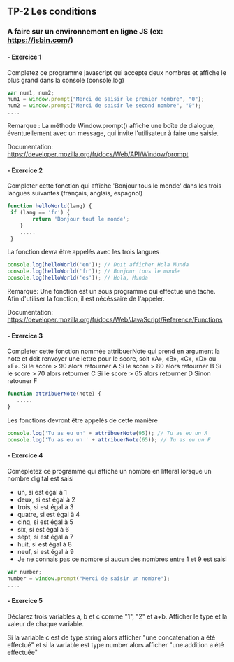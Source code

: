 ## TP-2 Les conditions

### A faire sur un environnement en ligne JS (ex: https://jsbin.com/)

 #### -    Exercice 1

Completez ce programme javascript qui accepte deux nombres et affiche le plus grand dans la console (console.log)

```javascript
var num1, num2;
num1 = window.prompt("Merci de saisir le premier nombre", "0");
num2 = window.prompt("Merci de saisir le second nombre", "0");
....
``` 
Remarque : La méthode Window.prompt() affiche une boîte de dialogue, éventuellement avec un message, qui invite l'utilisateur à faire une saisie.

Documentation: https://developer.mozilla.org/fr/docs/Web/API/Window/prompt


#### -    Exercice 2

Completer cette fonction qui affiche 'Bonjour tous le monde' dans les trois langues suivantes (français, anglais, espagnol)

```javascript
function helloWorld(lang) {
 if (lang == 'fr') {
        return 'Bonjour tout le monde';
    }
    .....
 }
```

La fonction devra être appelés avec les trois langues

```javascript
console.log(helloWorld('en')); // Doit afficher Hola Munda
console.log(helloWorld('fr')); // Bonjour tous le monde
console.log(helloWorld('es')); // Hola, Munda
``` 

Remarque: Une fonction est un sous programme qui effectue une tache. Afin d'utiliser la fonction, il est nécéssaire de l'appeler.

Documentation: https://developer.mozilla.org/fr/docs/Web/JavaScript/Reference/Functions


#### -    Exercice 3

Completer cette fonction nommée attribuerNote qui prend en argument la note et doit
renvoyer une lettre pour le score, soit «A», «B», «C», «D» ou «F».
Si le score > 90 alors retourner A
Si le score > 80 alors retourner B
Si le score > 70 alors retourner C
Si le score > 65 alors retourner D
Sinon retouner F

```javascript
function attribuerNote(note) {
   .....
}
````

Les fonctions devront être appelés de cette manière
```javascript
console.log('Tu as eu un' + attribuerNote(95)); // Tu as eu un A
console.log('Tu as eu un ' + attribuerNote(65)); // Tu as eu un F
`````

#### - Exercice 4 

Comepletez ce programme qui affiche un nombre en littéral lorsque un nombre digital est saisi

- un, si est égal à 1
- deux, si est égal à 2
- trois, si est égal à 3
- quatre, si est égal à 4
- cinq, si est égal à 5
- six, si est égal à 6
- sept, si est égal à 7
- huit, si est égal à 8
- neuf, si est égal à 9
- Je ne connais pas ce nombre si aucun des nombres entre 1 et 9 est saisi

```javascript
var number;
number = window.prompt("Merci de saisir un nombre");
....
``` 

#### - Exercice 5

Déclarez trois variables a, b et c comme "1", "2" et a+b. 
Afficher le type et la valeur de chaque variable. 

Si la variable c est de type string alors afficher "une concaténation a été effectué" et si la variable est type number alors afficher "une addition a été effectuée"

